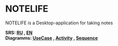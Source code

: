 # NOTELIFE
 NOTELIFE is a Desktop-application for taking notes 

**SRS: [RU](https://github.com/AleksBernat/NOTELIFE/blob/master/Documentation/SRS-ru.md) , [EN](https://github.com/AleksBernat/NOTELIFE/blob/master/Documentation/SRS-en.md)** <br>
**Diagramms: [UseCase](https://github.com/AleksBernat/NOTELIFE/blob/master/Diagramms/UseCase) , [Activity](https://github.com/AleksBernat/NOTELIFE/blob/master/Diagramms/Activity) , [Sequence](https://github.com/AleksBernat/NOTELIFE/blob/master/Diagramms/Sequence)**
